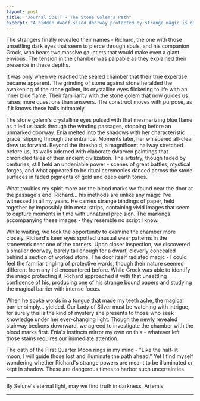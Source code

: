 ```yaml
---
layout: post
title: "Journal 531|T - The Stone Golem's Path"
excerpt: "A hidden dwarf-sized doorway protected by strange magic is discovered, while Richard's mysterious abilities raise questions about the true nature of his powers."
---
```




The strangers finally revealed their names - Richard, the one with those unsettling dark eyes that seem to pierce through souls, and his companion Grock, who bears two massive gauntlets that would make even a giant envious. The tension in the chamber was palpable as they explained their presence in these depths.

It was only when we reached the sealed chamber that their true expertise became apparent. The grinding of stone against stone heralded the awakening of the stone golem, its crystalline eyes flickering to life with an inner blue flame. Their familiarity with the stone golem that now guides us raises more questions than answers. The construct moves with purpose, as if it knows these halls intimately. 

The stone golem's crystalline eyes pulsed with that mesmerizing blue flame as it led us back through the winding passages, stopping before an unmarked doorway. Enia melted into the shadows with her characteristic grace, slipping through the entrance. Moments later, her whispered all-clear drew us forward. Beyond the threshold, a magnificent hallway stretched before us, its walls adorned with elaborate dwarven paintings that chronicled tales of their ancient civilization. The artistry, though faded by centuries, still held an undeniable power - scenes of great battles, mystical forges, and what appeared to be ritual ceremonies danced across the stone surfaces in faded pigments of gold and deep earth tones.

What troubles my spirit more are the blood marks we found near the door at the passage's end. Richard... his methods are unlike any magic I've witnessed in all my years. He carries strange bindings of paper, held together by impossibly thin metal strips, containing vivid images that seem to capture moments in time with unnatural precision. The markings accompanying these images - they resemble no script I know.

While waiting, we took the opportunity to examine the chamber more closely. Richard's keen eyes spotted unusual wear patterns in the stonework near one of the corners. Upon closer inspection, we discovered a smaller doorway, barely tall enough for a dwarf, cleverly concealed behind a section of worked stone. The door itself radiated magic - I could feel the familiar tingling of protective wards, though their nature seemed different from any I'd encountered before. While Grock was able to identify the magic protecting it, Richard approached it with that unsettling confidence of his, producing one of his strange bound papers and studying the magical barrier with intense focus.

When he spoke words in a tongue that made my teeth ache, the magical barrier simply... yielded. Our Lady of Silver must be watching with intrigue, for surely this is the kind of mystery she presents to those who seek knowledge under her ever-changing light. Though the newly revealed stairway beckons downward, we agreed to investigate the chamber with the blood marks first. Enia's instincts mirror my own on this - whatever left those stains requires our immediate attention.

The oath of the First Quarter Moon rings in my mind - "Like the half-lit moon, I will guide those lost and illuminate the path ahead." Yet I find myself wondering whether Richard's strange powers are meant to be illuminated or kept in shadow. These are dangerous times to harbor such uncertainties.

***
By Selune's eternal light, may we find truth in darkness, 
Artemis

***


